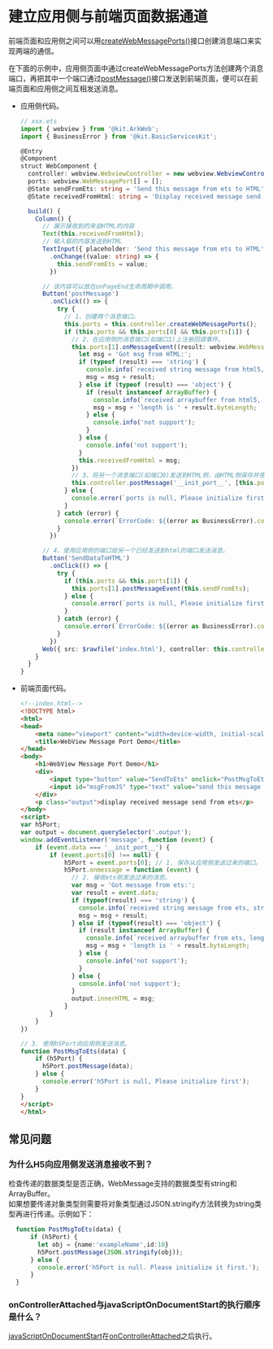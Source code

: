# 建立应用侧与前端页面数据通道
<!--Kit: ArkWeb-->
<!--Subsystem: Web-->
<!--Owner: @aohui-->
<!--Designer: @yaomingliu-->
<!--Tester: @ghiker-->
<!--Adviser: @HelloCrease-->


前端页面和应用侧之间可以用[createWebMessagePorts()](../reference/apis-arkweb/arkts-apis-webview-WebviewController.md#createwebmessageports)接口创建消息端口来实现两端的通信。


在下面的示例中，应用侧页面中通过createWebMessagePorts方法创建两个消息端口，再把其中一个端口通过[postMessage()](../reference/apis-arkweb/arkts-apis-webview-WebviewController.md#postmessage)接口发送到前端页面，便可以在前端页面和应用侧之间互相发送消息。


- 应用侧代码。

  ```ts
  // xxx.ets
  import { webview } from '@kit.ArkWeb';
  import { BusinessError } from '@kit.BasicServicesKit';

  @Entry
  @Component
  struct WebComponent {
    controller: webview.WebviewController = new webview.WebviewController();
    ports: webview.WebMessagePort[] = [];
    @State sendFromEts: string = 'Send this message from ets to HTML';
    @State receivedFromHtml: string = 'Display received message send from HTML';

    build() {
      Column() {
        // 展示接收到的来自HTML的内容
        Text(this.receivedFromHtml);
        // 输入框的内容发送到HTML
        TextInput({ placeholder: 'Send this message from ets to HTML' })
          .onChange((value: string) => {
            this.sendFromEts = value;
          })

        // 该内容可以放在onPageEnd生命周期中调用。
        Button('postMessage')
          .onClick(() => {
            try {
              // 1、创建两个消息端口。
              this.ports = this.controller.createWebMessagePorts();
              if (this.ports && this.ports[0] && this.ports[1]) {
                // 2、在应用侧的消息端口(如端口1)上注册回调事件。
                this.ports[1].onMessageEvent((result: webview.WebMessage) => {
                  let msg = 'Got msg from HTML:';
                  if (typeof (result) === 'string') {
                    console.info(`received string message from html5, string is: ${result}`);
                    msg = msg + result;
                  } else if (typeof (result) === 'object') {
                    if (result instanceof ArrayBuffer) {
                      console.info(`received arraybuffer from html5, length is: ${result.byteLength}`);
                      msg = msg + 'length is ' + result.byteLength;
                    } else {
                      console.info('not support');
                    }
                  } else {
                    console.info('not support');
                  }
                  this.receivedFromHtml = msg;
                })
                // 3、将另一个消息端口(如端口0)发送到HTML侧，由HTML侧保存并使用。
                this.controller.postMessage('__init_port__', [this.ports[0]], '*');
              } else {
                console.error(`ports is null, Please initialize first`);
              }
            } catch (error) {
              console.error(`ErrorCode: ${(error as BusinessError).code},  Message: ${(error as BusinessError).message}`);
            }
          })

        // 4、使用应用侧的端口给另一个已经发送到html的端口发送消息。
        Button('SendDataToHTML')
          .onClick(() => {
            try {
              if (this.ports && this.ports[1]) {
                this.ports[1].postMessageEvent(this.sendFromEts);
              } else {
                console.error(`ports is null, Please initialize first`);
              }
            } catch (error) {
              console.error(`ErrorCode: ${(error as BusinessError).code},  Message: ${(error as BusinessError).message}`);
            }
          })
        Web({ src: $rawfile('index.html'), controller: this.controller })
      }
    }
  }
  ```

- 前端页面代码。

  ```html
  <!--index.html-->
  <!DOCTYPE html>
  <html>
  <head>
      <meta name="viewport" content="width=device-width, initial-scale=1.0">
      <title>WebView Message Port Demo</title>
  </head>
  <body>
      <h1>WebView Message Port Demo</h1>
      <div>
          <input type="button" value="SendToEts" onclick="PostMsgToEts(msgFromJS.value);"/><br/>
          <input id="msgFromJS" type="text" value="send this message from HTML to ets"/><br/>
      </div>
      <p class="output">display received message send from ets</p>
  </body>
  <script>
  var h5Port;
  var output = document.querySelector('.output');
  window.addEventListener('message', function (event) {
      if (event.data === '__init_port__') {
          if (event.ports[0] !== null) {
              h5Port = event.ports[0]; // 1. 保存从应用侧发送过来的端口。
              h5Port.onmessage = function (event) {
                // 2. 接收ets侧发送过来的消息。
                var msg = 'Got message from ets:';
                var result = event.data;
                if (typeof(result) === 'string') {
                  console.info(`received string message from ets, string is: ${result}`);
                  msg = msg + result;
                } else if (typeof(result) === 'object') {
                  if (result instanceof ArrayBuffer) {
                    console.info(`received arraybuffer from ets, length is: ${result.byteLength}`);
                    msg = msg + 'length is ' + result.byteLength;
                  } else {
                    console.info('not support');
                  }
                } else {
                  console.info('not support');
                }
                output.innerHTML = msg;
              }
          }
      }
  })

  // 3. 使用h5Port向应用侧发送消息。
  function PostMsgToEts(data) {
      if (h5Port) {
        h5Port.postMessage(data);
      } else {
        console.error('h5Port is null, Please initialize first');
      }
  }
  </script>
  </html>
  ```

## 常见问题

### 为什么H5向应用侧发送消息接收不到？
检查传递的数据类型是否正确，WebMessage支持的数据类型有string和ArrayBuffer。  
如果想要传递对象类型则需要将对象类型通过JSON.stringify方法转换为string类型再进行传递。示例如下：

```ts
  function PostMsgToEts(data) {
      if (h5Port) {
        let obj = {name:'exampleName',id:10}
        h5Port.postMessage(JSON.stringify(obj));
      } else {
        console.error('h5Port is null. Please initialize it first.');
      }
  }
```

### onControllerAttached与javaScriptOnDocumentStart的执行顺序是什么？
[javaScriptOnDocumentStart](../reference/apis-arkweb/arkts-basic-components-web-attributes.md#javascriptondocumentstart11)在[onControllerAttached](../reference/apis-arkweb/arkts-basic-components-web-events.md#oncontrollerattached10)之后执行。 